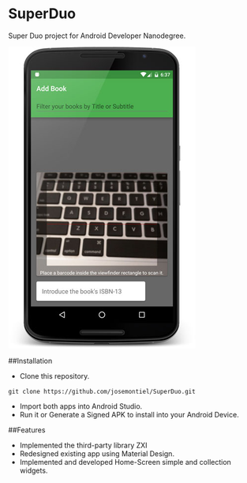 # SuperDuo
Super Duo project for Android Developer Nanodegree.

![alt tag](https://github.com/josemontiel/SuperDuo/blob/master/screenshot_alexandria.jpg)

##Installation
* Clone this repository.
```
git clone https://github.com/josemontiel/SuperDuo.git
```
* Import both apps into Android Studio.
* Run it or Generate a Signed APK to install into your Android Device.

##Features
* Implemented the third-party library ZXI
* Redesigned existing app using Material Design.
* Implemented and developed Home-Screen simple and collection widgets.
